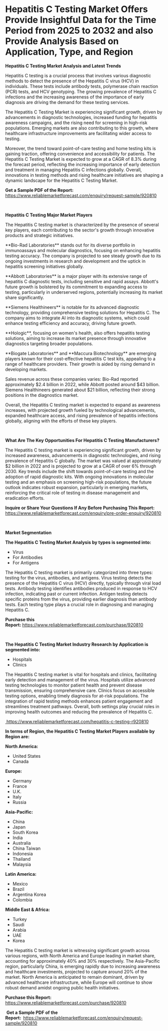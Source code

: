 <p><h1>Hepatitis C Testing Market Offers Provide Insightful Data for the Time Period from 2025 to 2032 and also Provide Analysis Based on Application, Type, and Region</h1></p><p><strong>Hepatitis C Testing Market Analysis and Latest Trends</strong></p>
<p><p>Hepatitis C testing is a crucial process that involves various diagnostic methods to detect the presence of the Hepatitis C virus (HCV) in individuals. These tests include antibody tests, polymerase chain reaction (PCR) tests, and HCV genotyping. The growing prevalence of Hepatitis C infections and the increasing awareness of the importance of early diagnosis are driving the demand for these testing services. </p><p>The Hepatitis C Testing Market is experiencing significant growth, driven by advancements in diagnostic technologies, increased funding for hepatitis awareness campaigns, and the rising need for screening in high-risk populations. Emerging markets are also contributing to this growth, where healthcare infrastructure improvements are facilitating wider access to testing. </p><p>Moreover, the trend toward point-of-care testing and home testing kits is gaining traction, offering convenience and accessibility for patients. The Hepatitis C Testing Market is expected to grow at a CAGR of 8.3% during the forecast period, reflecting the increasing importance of early detection and treatment in managing Hepatitis C infections globally. Overall, innovations in testing methods and rising healthcare initiatives are shaping a dynamic landscape for the Hepatitis C Testing Market.</p></p>
<p><strong>Get a Sample PDF of the Report:&nbsp;</strong> <a href="https://www.reliablemarketforecast.com/enquiry/request-sample/920810?utm_campaign=2314&utm_medium=2&utm_source=Github&utm_content=ia&utm_term=17042025&utm_id=hepatitis-c-testing">https://www.reliablemarketforecast.com/enquiry/request-sample/920810</a></p>
<p>&nbsp;</p>
<p><strong>Hepatitis C Testing Major Market Players</strong></p>
<p><p>The Hepatitis C testing market is characterized by the presence of several key players, each contributing to the sector's growth through innovative products and strategic initiatives. </p><p>**Bio-Rad Laboratories** stands out for its diverse portfolio in immunoassays and molecular diagnostics, focusing on enhancing hepatitis testing accuracy. The company is projected to see steady growth due to its ongoing investments in research and development and the uptick in hepatitis screening initiatives globally.</p><p>**Abbott Laboratories** is a major player with its extensive range of hepatitis C diagnostic tests, including sensitive and rapid assays. Abbott's future growth is bolstered by its commitment to expanding access to testing, particularly in underserved regions, potentially increasing its market share significantly.</p><p>**Siemens Healthineers** is notable for its advanced diagnostic technology, providing comprehensive testing solutions for Hepatitis C. The company aims to integrate AI into its diagnostic systems, which could enhance testing efficiency and accuracy, driving future growth.</p><p>**Hologic**, focusing on women's health, also offers hepatitis testing solutions, aiming to increase its market presence through innovative diagnostics targeting broader populations. </p><p>**Biogate Laboratories** and **Maccura Biotechnology** are emerging players known for their cost-effective hepatitis C test kits, appealing to a range of healthcare providers. Their growth is aided by rising demand in developing markets.</p><p>Sales revenue across these companies varies: Bio-Rad reported approximately $2.4 billion in 2022, while Abbott posted around $43 billion. Siemens Healthineers generated about $21 billion, reflecting their strong positions in the diagnostics market.</p><p>Overall, the Hepatitis C testing market is expected to expand as awareness increases, with projected growth fueled by technological advancements, expanded healthcare access, and rising prevalence of hepatitis infections globally, aligning with the efforts of these key players.</p></p>
<p>&nbsp;</p>
<p><strong>What Are The Key Opportunities For Hepatitis C Testing Manufacturers?</strong></p>
<p><p>The Hepatitis C testing market is experiencing significant growth, driven by increased awareness, advancements in diagnostic technologies, and rising prevalence of Hepatitis C globally. The market was valued at approximately $2 billion in 2022 and is projected to grow at a CAGR of over 6% through 2030. Key trends include the shift towards point-of-care testing and the adoption of rapid diagnostic kits. With ongoing innovations in molecular testing and an emphasis on screening high-risk populations, the future outlook indicates robust expansion, particularly in emerging markets, reinforcing the critical role of testing in disease management and eradication efforts.</p></p>
<p><strong>Inquire or Share Your Questions If Any Before Purchasing This Report:</strong> <a href="https://www.reliablemarketforecast.com/enquiry/pre-order-enquiry/920810?utm_campaign=2314&utm_medium=2&utm_source=Github&utm_content=ia&utm_term=17042025&utm_id=hepatitis-c-testing">https://www.reliablemarketforecast.com/enquiry/pre-order-enquiry/920810</a></p>
<p>&nbsp;</p>
<p><strong>Market Segmentation</strong></p>
<p><strong>The Hepatitis C Testing Market Analysis by types is segmented into:</strong></p>
<p><ul><li>Virus</li><li>For Antibodies</li><li>For Antigens</li></ul></p>
<p><p>The Hepatitis C testing market is primarily categorized into three types: testing for the virus, antibodies, and antigens. Virus testing detects the presence of the Hepatitis C virus (HCV) directly, typically through viral load tests. Antibody testing identifies antibodies produced in response to HCV infection, indicating past or current infection. Antigen testing detects specific proteins from the virus, providing earlier diagnosis than antibody tests. Each testing type plays a crucial role in diagnosing and managing Hepatitis C.</p></p>
<p><strong>Purchase this Report:&nbsp;</strong><a href="https://www.reliablemarketforecast.com/purchase/920810?utm_campaign=2314&utm_medium=2&utm_source=Github&utm_content=ia&utm_term=17042025&utm_id=hepatitis-c-testing">https://www.reliablemarketforecast.com/purchase/920810</a></p>
<p>&nbsp;</p>
<p><strong>The Hepatitis C Testing Market Industry Research by Application is segmented into:</strong></p>
<p><ul><li>Hospitals</li><li>Clinics</li></ul></p>
<p><p>The Hepatitis C testing market is vital for hospitals and clinics, facilitating early detection and management of the virus. Hospitals utilize advanced testing technologies to monitor patient health and prevent disease transmission, ensuring comprehensive care. Clinics focus on accessible testing options, enabling timely diagnosis for at-risk populations. The integration of rapid testing methods enhances patient engagement and streamlines treatment pathways. Overall, both settings play crucial roles in improving health outcomes and reducing the prevalence of Hepatitis C.</p></p>
<p><a href="https://www.reliablemarketforecast.com/hepatitis-c-testing-r920810?utm_campaign=2314&utm_medium=2&utm_source=Github&utm_content=ia&utm_term=17042025&utm_id=hepatitis-c-testing">&nbsp;https://www.reliablemarketforecast.com/hepatitis-c-testing-r920810</a></p>
<p><strong>In terms of Region, the Hepatitis C Testing Market Players available by Region are:</strong></p>
<p>
    <p> <strong> North America: </strong>
        <ul>
            <li>United States</li>
            <li>Canada</li>
        </ul>
        </p> 
    <p> <strong> Europe: </strong>
        <ul>
            <li>Germany</li>
            <li>France</li>
            <li>U.K.</li>
            <li>Italy</li>
            <li>Russia</li>
        </ul>
        </p> 
    <p> <strong> Asia-Pacific: </strong>
        <ul>
            <li>China</li>
            <li>Japan</li>
            <li>South Korea</li>
            <li>India</li>
            <li>Australia</li>
            <li>China Taiwan</li>
            <li>Indonesia</li>
            <li>Thailand</li>
            <li>Malaysia</li>
        </ul>
        </p> 
    <p> <strong> Latin America: </strong>
        <ul>
            <li>Mexico</li>
            <li>Brazil</li>
            <li>Argentina Korea</li>
            <li>Colombia</li>
        </ul>
        </p> 
    <p> <strong> Middle East & Africa: </strong>
        <ul>
            <li>Turkey</li>
            <li>Saudi</li>
            <li>Arabia</li>
            <li>UAE</li>
            <li>Korea</li>
        </ul>
    </p>
    </p>
<p><p>The Hepatitis C testing market is witnessing significant growth across various regions, with North America and Europe leading in market share, accounting for approximately 40% and 30% respectively. The Asia-Pacific region, particularly China, is emerging rapidly due to increasing awareness and healthcare investments, projected to capture around 20% of the market. North America is anticipated to remain dominant, driven by advanced healthcare infrastructure, while Europe will continue to show robust demand amidst ongoing public health initiatives.</p></p>
<p><strong>Purchase this Report: </strong><a href="https://www.reliablemarketforecast.com/purchase/920810?utm_campaign=2314&utm_medium=2&utm_source=Github&utm_content=ia&utm_term=17042025&utm_id=hepatitis-c-testing">https://www.reliablemarketforecast.com/purchase/920810</a></p>
<p>&nbsp;<strong>Get a Sample PDF of the Report:&nbsp;&nbsp;</strong><a href="https://www.reliablemarketforecast.com/enquiry/request-sample/920810?utm_campaign=2314&utm_medium=2&utm_source=Github&utm_content=ia&utm_term=17042025&utm_id=hepatitis-c-testing">https://www.reliablemarketforecast.com/enquiry/request-sample/920810</a></p>
<p><strong></strong></p>
<p><p></p><p></p><p></p></p>